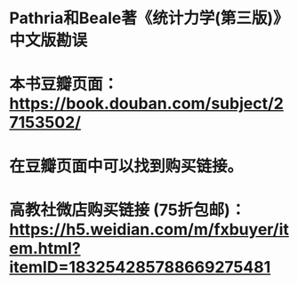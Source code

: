 # Pathria和Beale著《统计力学(第三版)》中文版勘误
# 本书豆瓣页面：https://book.douban.com/subject/27153502/
# 在豆瓣页面中可以找到购买链接。
# 高教社微店购买链接 (75折包邮)：https://h5.weidian.com/m/fxbuyer/item.html?itemID=183254285788669275481
